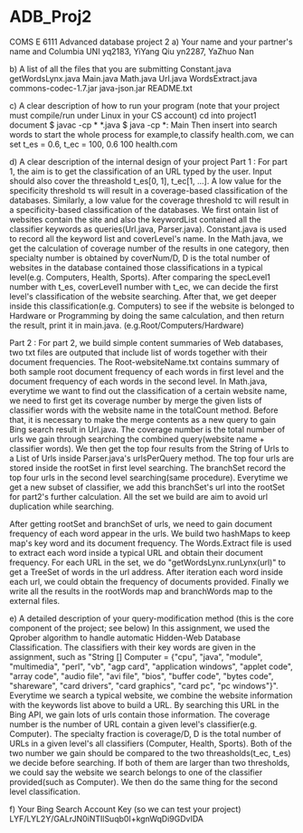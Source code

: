 # ADB_Proj2
COMS E 6111 Advanced database project 2
a)     Your name and your partner's name and Columbia UNI
yq2183, YiYang Qiu
yn2287, YaZhuo Nan

b)     A list of all the files that you are submitting
Constant.java
getWordsLynx.java
Main.java
Math.java
Url.java
WordsExtract.java
commons-codec-1.7.jar
java-json.jar
README.txt


c)     A clear description of how to run your program (note that your project must compile/run under Linux in your CS account)
cd into project1 document
$ javac -cp \* *.java
$ java -cp \*: Main
Then insert into search words to start the whole process
for example,to classify health.com, we can set t_es = 0.6, t_ec = 100, 
0.6 100 health.com

d)     A clear description of the internal design of your project
Part 1 :
For part 1, the aim is to get the classification of an URL typed by the user. Input should also cover the threashold t_es[0, 1], t_ec[1, ...]. A low value for the specificity threshold τs will result in a coverage-based classification of the databases. Similarly, a low value for the coverage threshold τc will result in a specificity-based classification of the databases. We first ontain list of websites contain the site and also the keywordList contained all the classifier keywords as queries(Url.java, Parser.java). Constant.java is used to record all the keyword list and coverLevel's name. In the Math.java, we get the calculation of coverage number of the results in one category, then specialty number is obtained by  coverNum/D, D is the total number of websites in the database contained those classifications in a typical level(e.g. Computers, Health, Sports). After comparing the specLevel1 number with t_es, coverLevel1 number with t_ec, we can decide the first level's classification of the website searching. 
After that, we get deeper inside this classification(e.g. Computers) to see if the website is belonged to Hardware or Programming by doing the same calculation, and then return the result, print it in main.java. (e.g.Root/Computers/Hardware)

Part 2 :
For part 2, we build simple content summaries of Web databases, two txt files are outputed that include list of words together with their document frequencies. The Root-websiteName.txt contains summary of both sample root document frequency of each words in first level and the document frequency of each words in the second level. In Math.java, everytime we want to find out the classification of a certain website name, we need to first get its coverage number by merge the given lists of classifier words with the website name in the totalCount method. Before that, it is necessary to make the merge contents as a new query to gain Bing search result in Url.java. The coverage number is the total number of urls we gain through searching the combined query(website name + classifier words). We then get the top four results from the String of Urls to a List of Urls inside Parser.java's urlsPerQuery method. The top four urls are stored inside the rootSet in first level searching. The branchSet record the top four urls in the second level searching(same procedure). Everytime we get a new subset of classifier, we add this branchSet's url into the rootSet for part2's further calculation. All the set we build are aim to avoid url duplication while searching. 

After getting rootSet and branchSet of urls, we need to gain document frequency of each word appear in the urls. We build two hashMaps to keep map's key word and its document frequency. The Words.Extract file is used to extract each word inside a typical URL and obtain their document frequency. For each URL in the set, we do "getWordsLynx.runLynx(url)" to get a TreeSet of words in the url address. After iteration each word inside each url, we could obtain the frequency of documents provided. Finally we write all the results in the rootWords map and branchWords map to the external files. 

e)  A detailed description of your query-modification method (this is the core component of the project; see below)
In this assignment, we used the Qprober algorithm to handle automatic Hidden-Web Database Classification. The classifiers with their key words are given in the assignment, such as "String [] Computer = {"cpu", "java", "module", "multimedia", "perl", "vb", "agp card", "application windows", "applet code", "array code", "audio file", "avi file", "bios", "buffer code", "bytes code", "shareware", "card drivers", "card graphics", "card pc", "pc windows"}". Everytime we search a typical website, we combine the website information with the keywords list above to build a URL. By searching this URL in the Bing API, we gain lots of urls contain those information. The coverage number is the number of URL contain a given level's classifier(e.g. Computer). The specialty fraction is coverage/D, D is the total number of URLs in a given level's all classifiers (Computer, Health, Sports). Both of the two number we gain should be compared to the two threasholds(t_ec, t_es) we decide before searching. If both of them are larger than two thresholds, we could say the website we search belongs to one of the classifier provided(such as Computer). We then do the same thing for the second level classification.   

f) Your Bing Search Account Key (so we can test your project)
LYF/LYL2Y/GALrJN0iNTIlSuqb0I+kgnWqDi9GDvIDA
